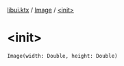 [libui.ktx](../index.md) / [Image](index.md) / [&lt;init&gt;](./-init-.md)

# &lt;init&gt;

`Image(width: Double, height: Double)`